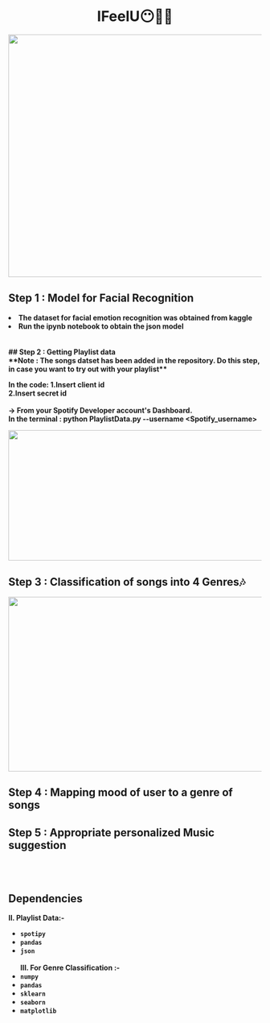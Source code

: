 <h1 align="center"><b>IFeelU😶🎵🤩</h1>

<p align="center">
 <img src="https://user-images.githubusercontent.com/54071144/114262903-1650be80-9a00-11eb-990a-c79848b55807.png" width="732" height="482">

## Step 1 : Model for Facial Recognition<br/>
 
 <li>The dataset for facial emotion recognition was obtained from kaggle </li>
 <li> Run the ipynb notebook to obtain the json model </li>

 </br>
 </br>
## Step 2 : Getting Playlist data<br/>
**Note : The songs datset has been added in the repository. Do this step, in case you want to try out with your playlist**

In the code:
1.Insert client id <br/>
2.Insert secret id <br/><br/>
-> From your Spotify Developer account's Dashboard.<br/>
 In the terminal : **python PlaylistData.py --username <Spotify_username>**<br/>


<img src="https://user-images.githubusercontent.com/54071144/114263383-c1fb0e00-9a02-11eb-928e-90382f459dc0.png" width="637" height="259.5">
<br/>
  
  
## Step 3 : Classification of songs into 4 Genres🎶<br/>

<img src="https://user-images.githubusercontent.com/54071144/114263496-74cb6c00-9a03-11eb-9d7c-4aef818d9608.png" width="657" height="347">
<br/>

## Step 4 : Mapping mood of user to a genre of songs



## Step 5 : Appropriate personalized Music suggestion
<br/><br/>

## Dependencies
**II. Playlist Data:-**
* ```spotipy```
*  ```pandas```
* ```json```<br/><br/>
**III. For Genre Classification :-**
* ```numpy```
* ```pandas```
* ```sklearn```
* ```seaborn```
* ```matplotlib```
